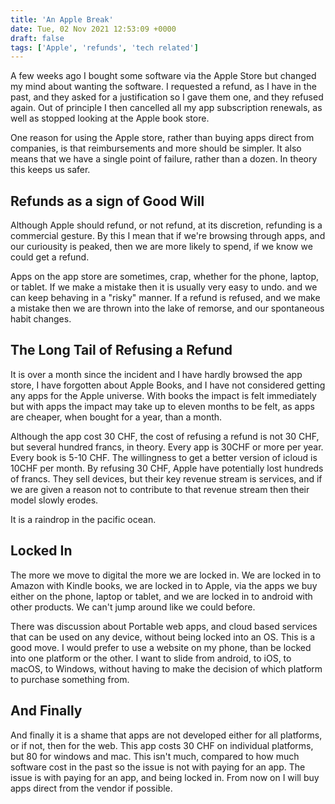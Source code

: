 ```yaml
---
title: 'An Apple Break'
date: Tue, 02 Nov 2021 12:53:09 +0000
draft: false
tags: ['Apple', 'refunds', 'tech related']
---
```


A few weeks ago I bought some software via the Apple Store but changed my mind about wanting the software. I requested a refund, as I have in the past, and they asked for a justification so I gave them one, and they refused again. Out of principle I then cancelled all my app subscription renewals, as well as stopped looking at the Apple book store.

One reason for using the Apple store, rather than buying apps direct from companies, is that reimbursements and more should be simpler. It also means that we have a single point of failure, rather than a dozen. In theory this keeps us safer.

Refunds as a sign of Good Will
------------------------------

Although Apple should refund, or not refund, at its discretion, refunding is a commercial gesture. By this I mean that if we're browsing through apps, and our curiousity is peaked, then we are more likely to spend, if we know we could get a refund.

Apps on the app store are sometimes, crap, whether for the phone, laptop, or tablet. If we make a mistake then it is usually very easy to undo. and we can keep behaving in a "risky" manner. If a refund is refused, and we make a mistake then we are thrown into the lake of remorse, and our spontaneous habit changes.

The Long Tail of Refusing a Refund
----------------------------------

It is over a month since the incident and I have hardly browsed the app store, I have forgotten about Apple Books, and I have not considered getting any apps for the Apple universe. With books the impact is felt immediately but with apps the impact may take up to eleven months to be felt, as apps are cheaper, when bought for a year, than a month.

Although the app cost 30 CHF, the cost of refusing a refund is not 30 CHF, but several hundred francs, in theory. Every app is 30CHF or more per year. Every book is 5-10 CHF. The willingness to get a better version of icloud is 10CHF per month. By refusing 30 CHF, Apple have potentially lost hundreds of francs. They sell devices, but their key revenue stream is services, and if we are given a reason not to contribute to that revenue stream then their model slowly erodes.

It is a raindrop in the pacific ocean.

Locked In
---------

The more we move to digital the more we are locked in. We are locked in to Amazon with Kindle books, we are locked in to Apple, via the apps we buy either on the phone, laptop or tablet, and we are locked in to android with other products. We can't jump around like we could before.

There was discussion about Portable web apps, and cloud based services that can be used on any device, without being locked into an OS. This is a good move. I would prefer to use a website on my phone, than be locked into one platform or the other. I want to slide from android, to iOS, to macOS, to Windows, without having to make the decision of which platform to purchase something from.

And Finally
-----------

And finally it is a shame that apps are not developed either for all platforms, or if not, then for the web. This app costs 30 CHF on individual platforms, but 80 for windows and mac. This isn't much, compared to how much software cost in the past so the issue is not with paying for an app. The issue is with paying for an app, and being locked in. From now on I will buy apps direct from the vendor if possible.